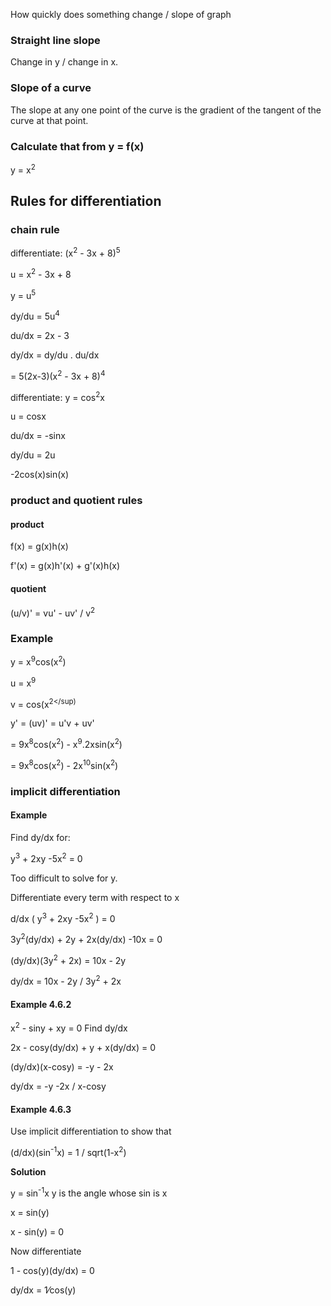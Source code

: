 How quickly does something change / slope of graph

### Straight line slope
Change in y / change in x.

### Slope of a curve
The slope at any one point of the curve is the gradient of the tangent of the
curve at that point.

### Calculate that from y = f(x)
y = x<sup>2</sup>


## Rules for differentiation
### chain rule
differentiate: (x<sup>2</sup> - 3x + 8)<sup>5</sup>

u = x<sup>2</sup> - 3x + 8

y = u<sup>5</sup>

dy/du = 5u<sup>4</sup>

du/dx = 2x - 3

dy/dx = dy/du . du/dx

= 5(2x-3)(x<sup>2</sup> - 3x + 8)<sup>4</sup>


differentiate: y = cos<sup>2</sup>x

u = cosx

du/dx = -sinx

dy/du = 2u

-2cos(x)sin(x)

### product and quotient rules
#### product
f(x) = g(x)h(x)

f'(x) = g(x)h'(x) + g'(x)h(x)


#### quotient
(u/v)' = vu' - uv'  /  v<sup>2</sup>

### Example
y = x<sup>9</sup>cos(x<sup>2</sup>)

u = x<sup>9</sup>

v = cos(x<sup>2</sup)

y' = (uv)' = u'v + uv'

= 9x<sup>8</sup>cos(x<sup>2</sup>) - x<sup>9</sup>.2xsin(x<sup>2</sup>)

= 9x<sup>8</sup>cos(x<sup>2</sup>) - 2x<sup>10</sup>sin(x<sup>2</sup>)


### implicit differentiation
#### Example
Find dy/dx for:

y<sup>3</sup> + 2xy -5x<sup>2</sup> = 0

Too difficult to solve for y.

Differentiate every term with respect to x

d/dx ( y<sup>3</sup> + 2xy -5x<sup>2</sup> ) = 0

3y<sup>2</sup>(dy/dx) + 2y + 2x(dy/dx) -10x = 0

(dy/dx)(3y<sup>2</sup> + 2x) = 10x - 2y

dy/dx = 10x - 2y   /   3y<sup>2</sup> + 2x

#### Example 4.6.2
x<sup>2</sup> - siny + xy = 0 Find dy/dx

2x - cosy(dy/dx) + y + x(dy/dx) = 0

(dy/dx)(x-cosy) = -y - 2x

dy/dx =  -y -2x  /  x-cosy

#### Example 4.6.3
Use implicit differentiation to show that 

(d/dx)(sin<sup>-1</sup>x) = 1 / sqrt(1-x<sup>2</sup>)

**Solution**

y = sin<sup>-1</sup>x     y is the angle whose sin is x

x = sin(y)

x - sin(y) = 0

Now differentiate

1 - cos(y)(dy/dx) = 0

dy/dx = 1&frasl;cos(y)
